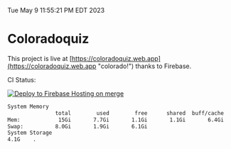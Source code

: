 Tue May  9 11:55:21 PM EDT 2023

# Coloradoquiz


This project is live at [https://coloradoquiz.web.app](https://coloradoquiz.web.app "colorado!") thanks to Firebase.

CI Status: 

[![Deploy to Firebase Hosting on merge](https://github.com/teamkushal/coloradoquiz/actions/workflows/firebase-hosting-merge.yml/badge.svg)](https://github.com/teamkushal/coloradoquiz/actions/workflows/firebase-hosting-merge.yml)

```bash
System Memory
               total        used        free      shared  buff/cache   available
Mem:            15Gi       7.7Gi       1.1Gi       1.1Gi       6.4Gi       6.1Gi
Swap:          8.0Gi       1.9Gi       6.1Gi
System Storage
4.1G	.
```
```bash
